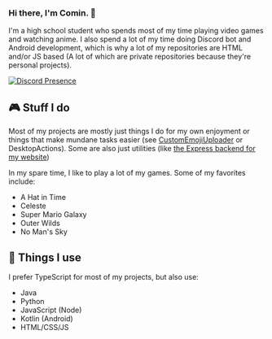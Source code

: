### Hi there, I'm Comin. 👋

I'm a high school student who spends most of my time playing video games and watching anime. I also spend a lot of my time doing Discord bot and Android development, which is why a lot of my repositories are HTML and/or JS based (A lot of which are private repositories because they're personal projects).


[![Discord Presence](https://lanyard-profile-readme.vercel.app/api/245047280908894209?hideDiscrim=true)](https://discord.com/users/245047280908894209)


## 🎮 Stuff I do
Most of my projects are mostly just things I do for my own enjoyment or things that make mundane tasks easier (see [CustomEmojiUploader](https://github.com/CominAtYou/CustomEmojiUploader) or DesktopActions). Some are also just utilities (like [the Express backend for my website](https://github.com/CominAtYou/Spotify-Express-Backend))

In my spare time, I like to play a lot of my games. Some of my favorites include:
- A Hat in Time
- Celeste
- Super Mario Galaxy
- Outer Wilds
- No Man's Sky

## 🔨 Things I use
I prefer TypeScript for most of my projects, but also use:
- Java
- Python
- JavaScript (Node)
- Kotlin (Android)
- HTML/CSS/JS
<!--
**CominAtYou/CominAtYou** is a ✨ _special_ ✨ repository because its `README.md` (this file) appears on your GitHub profile.

Here are some ideas to get you started:

- 🔭 I’m currently working on ...
- 🌱 I’m currently learning ...
- 👯 I’m looking to collaborate on ...
- 🤔 I’m looking for help with ...
- 💬 Ask me about ...
- 📫 How to reach me: ...
- 😄 Pronouns: ...
- ⚡ Fun fact: ...
-->
